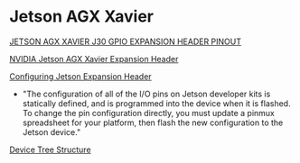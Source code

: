 # Jetson AGX Xavier

[JETSON AGX XAVIER J30 GPIO EXPANSION HEADER PINOUT](https://jetsonhacks.com/nvidia-jetson-agx-xavier-gpio-header-pinout/)

[NVIDIA Jetson AGX Xavier Expansion Header](https://jetsonhacks.com/2018/11/07/nvidia-jetson-agx-xavier-expansion-header/)

[Configuring Jetson Expansion Header](https://docs.nvidia.com/jetson/archives/l4t-archived/l4t-3261/index.html#page/Tegra%20Linux%20Driver%20Package%20Development%20Guide/hw_setup_jetson_io.html#)

- "The configuration of all of the I/O pins on Jetson developer kits is statically defined, and is programmed into the device when it is flashed. To change the pin configuration directly, you must update a pinmux spreadsheet for your platform, then flash the new configuration to the Jetson device."

[Device Tree Structure](https://docs.nvidia.com/drive/drive_os_5.1.6.1L/nvvib_docs/index.html#page/DRIVE_OS_Linux_SDK_Development_Guide/Utilities/util_device_tree.html)
